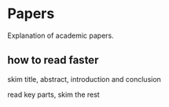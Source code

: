 # Papers
Explanation of academic papers.


## how to read faster
skim title, abstract, introduction and conclusion

read key parts, skim the rest 